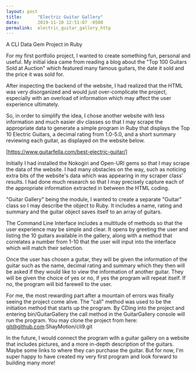 ```yaml
---
layout: post
title:      "Electric Guitar Gallery"
date:       2019-11-10 12:51:07 -0500
permalink:  electric_guitar_gallery_http
---
```


A CLI Data Gem Project in Ruby

For my first portfolio project, I wanted to create something fun, personal and useful. My initial idea came from reading a blog about the "Top 100 Guitars Sold at Auction" which featured many famous guitars, the date it sold and the price it was sold for. 

After inspecting the backend of the website, I had realized that the HTML was very disorganized and would just over-complicate the project, especially with an overload of information which may affect the user experience ultimately.

So, in order to simplify the idea, I chose another website with less information and much easier div classes so that I may scrape the appropriate data to generate a simple program in Ruby that displays the Top 10 Electric Guitars, a decimal rating from 1.0-5.0, and a short summary reviewing each guitar, as displayed on the website below. 

[https://www.guitarfella.com/best-electric-guitar/]


Initially I had installed the Nokogiri and Open-URI gems so that I may scrape the data of the website. I had many obstacles on the way, such as noticing extra bits of the website's data which was appearing in my scraper class' results. I had done much research so that I may precisely capture each of the appropriate information extracted in between the HTML coding.

"Guitar Gallery" being the module, I wanted to create a separate "Guitar" class so I may describe the object to Ruby. It includes a name, rating and summary and the guitar object saves itself to an array of guitars.

The Command Line Interface includes a multitude of methods so that the user experience may be simple and clear. It opens by greeting the user and listing the 10 guitars available in the gallery, along with a method that correlates a number from 1-10 that the user will input into the interface which will match their selection. 

Once the user has chosen a guitar, they will be given the information of the guitar such as the name, decimal rating and summary which they then will be asked if they would like to view the information of another guitar. They will be given the choice of yes or no, if yes the program will repeat itself. If no, the program will bid farewell to the user. 

For me, the most rewarding part after a mountain of errors was finally seeing the project come alive. The "call" method was used to be the initiation method that starts up the program. By CDing into the project and entering bin/GuitarGallery the call method in the GuitarGallery console will run the program. You may clone the project from here: git@github.com:ShayMotion/cli9.git

In the future, I would connect the program with a guitar gallery on a website that includes pictures, and a more in-depth description of the guitars. Maybe some links to where they can purchase the guitar. But for now, I'm super happy to have created my very first program and look forward to building many more!
